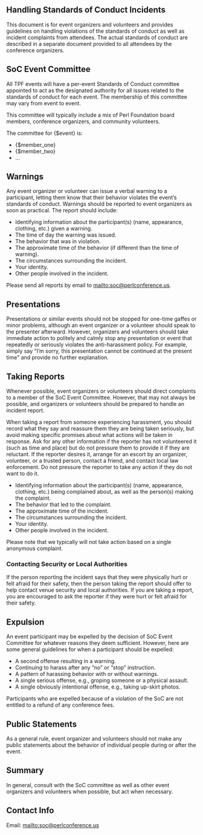 ## Handling Standards of Conduct Incidents

This document is for event organizers and volunteers and provides guidelines
on handling violations of the standards of conduct as well as incident
complaints from attendees. The actual standards of conduct are described in a
separate document provided to all attendees by the conference organizers.

## SoC Event Committee

All TPF events will have a per-event Standards of Conduct committee appointed
to act as the designated authority for all issues related to the standards of
conduct for each event. The membership of this committee may vary from event
to event.

This committee will typically include a mix of Perl Foundation board members,
conference organizers, and community volunteers.

The committee for {$event} is:

* {$member_one}
* {$member_two}
* ...

## Warnings

Any event organizer or volunteer can issue a verbal warning to a participant,
letting them know that their behavior violates the event’s standards of
conduct. Warnings should be reported to event organizers as soon as
practical. The report should include:

* Identifying information about the participant(s) (name, appearance,
  clothing, etc.) given a warning.
* The time of day the warning was issued.
* The behavior that was in violation.
* The approximate time of the behavior (if different than the time of
  warning).
* The circumstances surrounding the incident.
* Your identity.
* Other people involved in the incident.

Please send all reports by email to
[mailto:soc@perlconference.us](soc@perlconference.us).

## Presentations

Presentations or similar events should not be stopped for one-time gaffes or
minor problems, although an event organizer or a volunteer should speak to the
presenter afterward. However, organizers and volunteers should take immediate
action to politely and calmly stop any presentation or event that repeatedly
or seriously violates the anti-harassment policy. For example, simply say "I’m
sorry, this presentation cannot be continued at the present time" and provide
no further explanation.

## Taking Reports

Whenever possible, event organizers or volunteers should direct complaints to
a member of the SoC Event Committee. However, that may not always be possible,
and organizers or volunteers should be prepared to handle an incident report.

When taking a report from someone experiencing harassment, you should record
what they say and reassure them they are being taken seriously, but avoid
making specific promises about what actions will be taken in response. Ask for
any other information if the reporter has not volunteered it (such as time and
place) but do not pressure them to provide it if they are reluctant. If the
reporter desires it, arrange for an escort by an organizer, volunteer, or a
trusted person, contact a friend, and contact local law enforcement. Do not
pressure the reporter to take any action if they do not want to do it.

* Identifying information about the participant(s) (name, appearance,
  clothing, etc.) being complained about, as well as the person(s) making the
  complaint.
* The behavior that led to the complaint.
* The approximate time of the incident.
* The circumstances surrounding the incident.
* Your identity.
* Other people involved in the incident.

Please note that we typically will not take action based on a single anonymous
complaint.

### Contacting Security or Local Authorities

If the person reporting the incident says that they were physically hurt or
felt afraid for their safety, then the person taking the report should offer
to help contact venue security and local authorities. If you are taking a
report, you are encouraged to ask the reporter if they were hurt or felt
afraid for their safety.

## Expulsion

An event participant may be expelled by the decision of SoC Event Committee
for whatever reasons they deem sufficient. However, here are some general
guidelines for when a participant should be expelled:

* A second offense resulting in a warning.
* Continuing to harass after any “no” or “stop” instruction.
* A pattern of harassing behavior with or without warnings.
* A single serious offense, e.g., groping someone or a physical assault.
* A single obviously intentional offense, e.g., taking up-skirt photos.

Participants who are expelled because of a violation of the SoC are not
entitled to a refund of any conference fees.

## Public Statements

As a general rule, event organizer and volunteers should not make any public
statements about the behavior of individual people during or after the event.

## Summary

In general, consult with the SoC committee as well as other event organizers
and volunteers when possible, but act when necessary.

## Contact Info

Email: [mailto:soc@perlconference.us](soc@perlconference.us)
